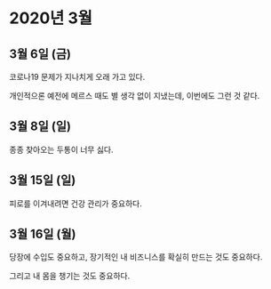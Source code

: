 # 2020년 3월

## 3월 6일 (금)

코로나19 문제가 지나치게 오래 가고 있다.

개인적으론 예전에 메르스 때도 별 생각 없이 지냈는데, 이번에도 그런 것 같다.

## 3월 8일 (일)

종종 찾아오는 두통이 너무 싫다.

## 3월 15일 (일)

피로를 이겨내려면 건강 관리가 중요하다.

## 3월 16일 (월)

당장에 수입도 중요하고, 장기적인 내 비즈니스를 확실히 만드는 것도 중요하다.

그리고 내 몸을 챙기는 것도 중요하다.
